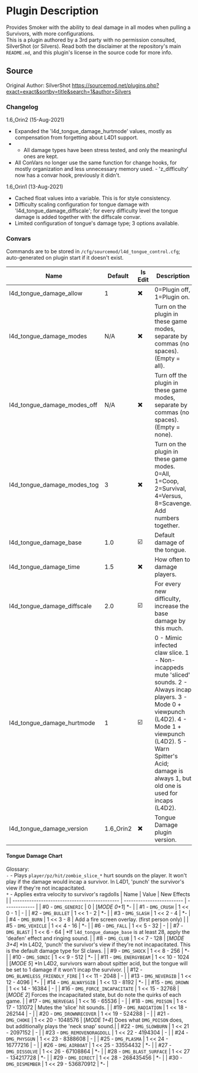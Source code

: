 # Plugin Description
Provides Smoker with the ability to deal damage in all modes when pulling a Survivors, with more configurations.<br>
This is a plugin authored by a 3rd party with no permission consulted, SilverShot (or Silvers). Read both the disclaimer at the repository's main `README.md`, and this plugin's license in the source code for more info.

## Source
Original Author: SilverShot
https://sourcemod.net/plugins.php?exact=exact&sortby=title&search=1&author=Silvers

### Changelog
1.6_Orin2 (15-Aug-2021)
- Expanded the 'l4d_tongue_damage_hurtmode' values, mostly as compensation from forgetting about L4D1 support.
- - All damage types have been stress tested, and only the meaningful ones are kept.
- All ConVars no longer use the same function for change hooks, for mostly organization and less unnecessary memory used.	- 'z_difficulty' now has a convar hook, previously it didn't.

1.6_Orin1 (13-Aug-2021)
- Cached float values into a variable. This is for style consistency.
- Difficulty scaling configuration for tongue damage with 'l4d_tongue_damage_diffscale'; for every difficulty level the tongue damage is added together with the diffscale convar.
- Limited configuration of tongue's damage type; 3 options available.

### Convars
Commands are to be stored in `/cfg/sourcemod/l4d_tongue_control.cfg`; auto-generated on plugin start if it doesn't exist.

| 		  Name           		|  Default	|    Is Edit	| Description |
| -----------------------------	| --------- | -------------	| ----------- |
| l4d_tongue_damage_allow		|	  1		|	  ✖️		| 0=Plugin off, 1=Plugin on. |
| l4d_tongue_damage_modes		|	 N/A	|	  ✖️		| Turn on the plugin in these game modes, separate by commas (no spaces). (Empty = all). |
| l4d_tongue_damage_modes_off	|	 N/A	|	  ✖️		| Turn off the plugin in these game modes, separate by commas (no spaces). (Empty = none). |
| l4d_tongue_damage_modes_tog	|	  3		|	  ✖️		| Turn on the plugin in these game modes. 0=All, 1=Coop, 2=Survival, 4=Versus, 8=Scavenge. Add numbers together. |
| l4d_tongue_damage_base		|	 1.0	|	  ☑️		| Default damage of the tongue. |
| l4d_tongue_damage_time		|	 1.5	|	  ✖️		| How often to damage players. |
| l4d_tongue_damage_diffscale	|	 2.0	|	  ☑️		| For every new difficulty, increase the base damage by this much. |
| l4d_tongue_damage_hurtmode	|	  1		|	  ☑️		| 0 - Mimic infected claw slice. 1 - Non-incappeds mute 'sliced' sounds. 2 - Always incap players. 3 - Mode 0 + viewpunch (L4D2). 4 - Mode 1 + viewpunch (L4D2). 5 - Warn Spitter's Acid; damage is always 1, but old one is used for incaps (L4D2). |
| l4d_tongue_damage_version		| 1.6_Orin2	|	  ✖️		| Tongue Damage plugin version. |

#### Tongue Damage Chart
Glossary:<br>
`-` \- Plays `player/pz/hit/zombie_slice_*` hurt sounds on the player. It won't play if the damage would incap a survivor. In L4D1, 'punch' the survivor's view if they're not incapacitated.<br>
`*` \- Applies extra velocity to survivor's ragdolls
|                    Name 						|            Value			|  New Effects	|
| ---------------------------------------------	| ------------------------- | -------------	|
| \#0 \- `DMG_GENERIC`							|	0						| \[*MODE 0+1*\] \*\- |
| \#1 \- `DMG_CRUSH`							|	1 << 0	\- 1			| \- |
| \#2 \- `DMG_BULLET`							|	1 << 1	\- 2			| \*\- |
| \#3 \- `DMG_SLASH`							|	1 << 2	\- 4			| \*\- |
| \#4 \- `DMG_BURN`								|	1 << 3	\- 8			| Add a fire screen overlay. (first person only) |
| \#5 \- `DMG_VEHICLE`							|	1 << 4	\- 16			| \*\- |
| \#6 \- `DMG_FALL`								|	1 << 5	\- 32			| \- |
| \#7 \- `DMG_BLAST`							|	1 << 6	\- 64			| \*If `l4d_tongue_damage_base` is at least 28, apply the 'deafen' effect and ringing sound. |
| \#8 \- `DMG_CLUB`								|	1 << 7	\- 128			| \[*MODE 3+4*\] \*In L4D2, 'punch' the survivor's view if they're not incapacitated. This is the default damage type for SI claws. |
| \#9 \- `DMG_SHOCK`							|	1 << 8	\- 256			| \*\- |
| \#10 \- `DMG_SONIC`							|	1 << 9	\- 512			| \*\- |
| \#11 \- `DMG_ENERGYBEAM`						|	1 << 10	\- 1024			| \[*MODE 5*\] \*In L4D2, survivors warn about spitter acid, but the tongue will be set to 1 damage if it won't incap the survivor. |
| \#12 \- `DMG_BLAMELESS_FRIENDLY_FIRE`			|	1 << 11	\- 2048			| \- |
| \#13 \- `DMG_NEVERGIB`						|	1 << 12	\- 4096			| \*\- |
| \#14 \- `DMG_ALWAYSGIB`						|	1 << 13	\- 8192			| \*\- |
| \#15 \- `DMG_DROWN`							|	1 << 14	\- 16384		| \- |
| \#16 \- `DMG_FORCE_INCAPACITATE`				|	1 << 15	\- 32768		| \[*MODE 2*\] Forces the incapacitated state, but do note the quirks of each game. |
| \#17 \- `DMG_NERVEGAS`						|	1 << 16	\- 65536		| \- |
| \#18 \- `DMG_POISON`							|	1 << 17	\- 131072		| Mutes the 'slice' hit sounds. |
| \#19 \- `DMG_RADIATION`						|	1 << 18	\- 262144		| \- |
| \#20 \- `DMG_DROWNRECOVER`					|	1 << 19	\- 524288		| \- |
| \#21 \- `DMG_CHOKE`							|	1 << 20	\- 1048576		| \[*MODE 1+4*\] Does what `DMG_POISON` does, but additionally plays the 'neck snap' sound.|
| \#22 \- `DMG_SLOWBURN`						|	1 << 21	\- 2097152		| \- |
| \#23 \- `DMG_REMOVENORAGDOLL`					|	1 << 22	\- 4194304		| \- |
| \#24 \- `DMG_PHYSGUN`							|	1 << 23	\- 8388608		| \- |
| \#25 \- `DMG_PLASMA`							|	1 << 24	\- 16777216		| \- |
| \#26 \- `DMG_AIRBOAT`							|	1 << 25	\- 33554432		| \*\- |
| \#27 \- `DMG_DISSOLVE`						|	1 << 26	\- 67108864		| \*\- |
| \#28 \- `DMG_BLAST_SURFACE`					|	1 << 27	\- 134217728	| \*\- |
| \#29 \- `DMG_DIRECT`							|	1 << 28	\- 268435456	| \*\- |
| \#30 \- `DMG_DISMEMBER`						|	1 << 29	\- 536870912	| \*\- |
